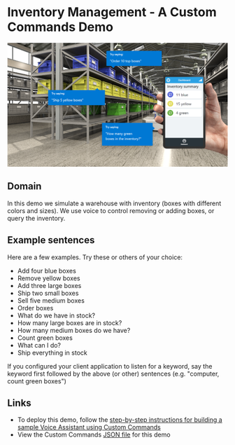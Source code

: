 # Inventory Management - A Custom Commands Demo

![scene image](../images/inventory-scene.png)

## Domain

In this demo we simulate a warehouse with inventory (boxes with different colors and sizes). We use voice to control removing or adding boxes, or query the inventory.

## Example sentences

Here are a few examples. Try these or others of your choice:
* Add four blue boxes
* Remove yellow boxes
* Add three large boxes
* Ship two small boxes
* Sell five medium boxes
* Order boxes
* What do we have in stock?
* How many large boxes are in stock?
* How many medium boxes do we have?
* Count green boxes
* What can I do?
* Ship everything in stock

If you configured your client application to listen for a keyword, say the keyword first followed by the above (or other) sentences (e.g. "computer, count green boxes")

## Links

* To deploy this demo, follow the [step-by-step instructions for building a sample Voice Assistant using Custom Commands](../../../docs/CreateSampleVoiceAssistant.md)
* View the Custom Commands [JSON file](skill/InventoryDemo.json) for this demo
